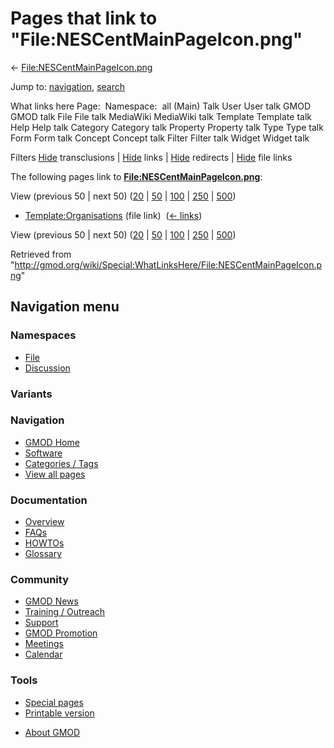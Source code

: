 <div id="mw-page-base" class="noprint">

</div>

<div id="mw-head-base" class="noprint">

</div>

<div id="content" class="mw-body" role="main">

<span id="top"></span>

<div id="mw-js-message" style="display:none;">

</div>



# <span dir="auto">Pages that link to "File:NESCentMainPageIcon.png"</span>

<div id="bodyContent">

<div id="contentSub">

←
[File:NESCentMainPageIcon.png](/wiki/File:NESCentMainPageIcon.png "File:NESCentMainPageIcon.png")

</div>

<div id="jump-to-nav" class="mw-jump">

Jump to: [navigation](#mw-navigation), [search](#p-search)

</div>

<div id="mw-content-text">

What links here Page:  Namespace:  all (Main) Talk User User talk GMOD
GMOD talk File File talk MediaWiki MediaWiki talk Template Template talk
Help Help talk Category Category talk Property Property talk Type Type
talk Form Form talk Concept Concept talk Filter Filter talk Widget
Widget talk

Filters
[Hide](/mediawiki/index.php?title=Special:WhatLinksHere/File:NESCentMainPageIcon.png&hidetrans=1 "Special:WhatLinksHere/File:NESCentMainPageIcon.png")
transclusions \|
[Hide](/mediawiki/index.php?title=Special:WhatLinksHere/File:NESCentMainPageIcon.png&hidelinks=1 "Special:WhatLinksHere/File:NESCentMainPageIcon.png")
links \|
[Hide](/mediawiki/index.php?title=Special:WhatLinksHere/File:NESCentMainPageIcon.png&hideredirs=1 "Special:WhatLinksHere/File:NESCentMainPageIcon.png")
redirects \|
[Hide](/mediawiki/index.php?title=Special:WhatLinksHere/File:NESCentMainPageIcon.png&hideimages=1 "Special:WhatLinksHere/File:NESCentMainPageIcon.png")
file links

The following pages link to
**[File:NESCentMainPageIcon.png](/wiki/File:NESCentMainPageIcon.png "File:NESCentMainPageIcon.png")**:

View (previous 50 \| next 50)
([20](/mediawiki/index.php?title=Special:WhatLinksHere/File:NESCentMainPageIcon.png&limit=20 "Special:WhatLinksHere/File:NESCentMainPageIcon.png")
\|
[50](/mediawiki/index.php?title=Special:WhatLinksHere/File:NESCentMainPageIcon.png&limit=50 "Special:WhatLinksHere/File:NESCentMainPageIcon.png")
\|
[100](/mediawiki/index.php?title=Special:WhatLinksHere/File:NESCentMainPageIcon.png&limit=100 "Special:WhatLinksHere/File:NESCentMainPageIcon.png")
\|
[250](/mediawiki/index.php?title=Special:WhatLinksHere/File:NESCentMainPageIcon.png&limit=250 "Special:WhatLinksHere/File:NESCentMainPageIcon.png")
\|
[500](/mediawiki/index.php?title=Special:WhatLinksHere/File:NESCentMainPageIcon.png&limit=500 "Special:WhatLinksHere/File:NESCentMainPageIcon.png"))

- [Template:Organisations](/wiki/Template:Organisations "Template:Organisations")
  (file link) ‎ <span class="mw-whatlinkshere-tools">([←
  links](/mediawiki/index.php?title=Special:WhatLinksHere&target=Template%3AOrganisations "Special:WhatLinksHere"))</span>

View (previous 50 \| next 50)
([20](/mediawiki/index.php?title=Special:WhatLinksHere/File:NESCentMainPageIcon.png&limit=20 "Special:WhatLinksHere/File:NESCentMainPageIcon.png")
\|
[50](/mediawiki/index.php?title=Special:WhatLinksHere/File:NESCentMainPageIcon.png&limit=50 "Special:WhatLinksHere/File:NESCentMainPageIcon.png")
\|
[100](/mediawiki/index.php?title=Special:WhatLinksHere/File:NESCentMainPageIcon.png&limit=100 "Special:WhatLinksHere/File:NESCentMainPageIcon.png")
\|
[250](/mediawiki/index.php?title=Special:WhatLinksHere/File:NESCentMainPageIcon.png&limit=250 "Special:WhatLinksHere/File:NESCentMainPageIcon.png")
\|
[500](/mediawiki/index.php?title=Special:WhatLinksHere/File:NESCentMainPageIcon.png&limit=500 "Special:WhatLinksHere/File:NESCentMainPageIcon.png"))

</div>

<div class="printfooter">

Retrieved from
"<http://gmod.org/wiki/Special:WhatLinksHere/File:NESCentMainPageIcon.png>"

</div>

<div id="catlinks" class="catlinks catlinks-allhidden">

</div>

<div class="visualClear">

</div>

</div>

</div>

<div id="mw-navigation">

## Navigation menu

<div id="mw-head">



<div id="left-navigation">

<div id="p-namespaces" class="vectorTabs" role="navigation"
aria-labelledby="p-namespaces-label">

### Namespaces

- <span id="ca-nstab-image"><a href="/wiki/File:NESCentMainPageIcon.png" accesskey="c"
  title="View the file page [c]">File</a></span>
- <span id="ca-talk"><a
  href="/mediawiki/index.php?title=File_talk:NESCentMainPageIcon.png&amp;action=edit&amp;redlink=1"
  accesskey="t"
  title="Discussion about the content page [t]">Discussion</a></span>

</div>

<div id="p-variants" class="vectorMenu emptyPortlet" role="navigation"
aria-labelledby="p-variants-label">

### 

### Variants[](#)

<div class="menu">

</div>

</div>

</div>





</div>

</div>

</div>

<div id="mw-panel">

<div id="p-logo" role="banner">

<a href="/wiki/Main_Page"
style="background-image: url(http://gmod.org/images/GMOD-cogs.png);"
title="Visit the main page"></a>

</div>

<div id="p-Navigation" class="portal" role="navigation"
aria-labelledby="p-Navigation-label">

### Navigation

<div class="body">

- <span id="n-GMOD-Home">[GMOD Home](/wiki/Main_Page)</span>
- <span id="n-Software">[Software](/wiki/GMOD_Components)</span>
- <span id="n-Categories-.2F-Tags">[Categories /
  Tags](/wiki/Categories)</span>
- <span id="n-View-all-pages">[View all
  pages](/wiki/Special:AllPages)</span>

</div>

</div>

<div id="p-Documentation" class="portal" role="navigation"
aria-labelledby="p-Documentation-label">

### Documentation

<div class="body">

- <span id="n-Overview">[Overview](/wiki/Overview)</span>
- <span id="n-FAQs">[FAQs](/wiki/Category:FAQ)</span>
- <span id="n-HOWTOs">[HOWTOs](/wiki/Category:HOWTO)</span>
- <span id="n-Glossary">[Glossary](/wiki/Glossary)</span>

</div>

</div>

<div id="p-Community" class="portal" role="navigation"
aria-labelledby="p-Community-label">

### Community

<div class="body">

- <span id="n-GMOD-News">[GMOD News](/wiki/GMOD_News)</span>
- <span id="n-Training-.2F-Outreach">[Training /
  Outreach](/wiki/Training_and_Outreach)</span>
- <span id="n-Support">[Support](/wiki/Support)</span>
- <span id="n-GMOD-Promotion">[GMOD
  Promotion](/wiki/GMOD_Promotion)</span>
- <span id="n-Meetings">[Meetings](/wiki/Meetings)</span>
- <span id="n-Calendar">[Calendar](/wiki/Calendar)</span>

</div>

</div>

<div id="p-tb" class="portal" role="navigation"
aria-labelledby="p-tb-label">

### Tools

<div class="body">

- <span id="t-specialpages"><a href="/wiki/Special:SpecialPages" accesskey="q"
  title="A list of all special pages [q]">Special pages</a></span>
- <span id="t-print"><a
  href="/mediawiki/index.php?title=Special:WhatLinksHere/File:NESCentMainPageIcon.png&amp;printable=yes"
  rel="alternate" accesskey="p"
  title="Printable version of this page [p]">Printable version</a></span>

</div>

</div>

</div>

</div>

<div id="footer" role="contentinfo">

- <span id="footer-places-about">[About
  GMOD](/wiki/GMOD:About "GMOD:About")</span>

<!-- -->






</div>
